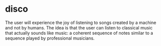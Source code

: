 # disco
The user will experience the joy of listening to songs created by a machine and not by humans. The idea is that the user can listen to classical music that actually sounds like music: a coherent sequence of notes similar to a sequence played by professional musicians.
